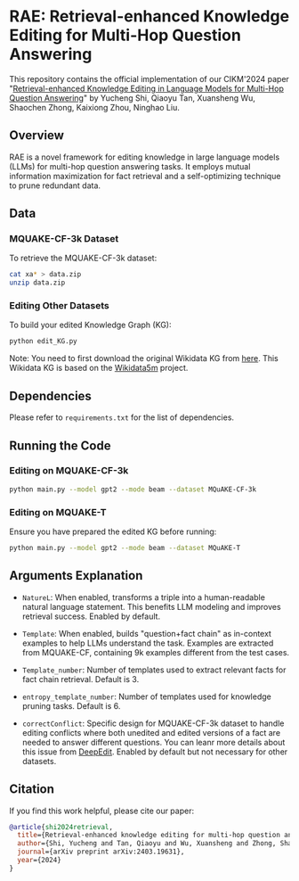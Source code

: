 # RAE: Retrieval-enhanced Knowledge Editing for Multi-Hop Question Answering

This repository contains the official implementation of our CIKM'2024 paper "[Retrieval-enhanced Knowledge Editing in Language Models for Multi-Hop Question Answering](https://arxiv.org/abs/2403.19631)" by Yucheng Shi, Qiaoyu Tan, Xuansheng Wu, Shaochen Zhong, Kaixiong Zhou, Ninghao Liu.

## Overview

RAE is a novel framework for editing knowledge in large language models (LLMs) for multi-hop question answering tasks. It employs mutual information maximization for fact retrieval and a self-optimizing technique to prune redundant data.

## Data

### MQUAKE-CF-3k Dataset

To retrieve the MQUAKE-CF-3k dataset:

```bash
cat xa* > data.zip
unzip data.zip
```

### Editing Other Datasets

To build your edited Knowledge Graph (KG):

```bash
python edit_KG.py
```

Note: You need to first download the original Wikidata KG from [here](https://outlookuga-my.sharepoint.com/:u:/g/personal/ys07245_uga_edu/EbbXuq1FumtFkH3B0qmb2bMBgRdyXbayUNAevKsKvtBVUw?e=Xy3QsY). This Wikidata KG is based on the [Wikidata5m](https://deepgraphlearning.github.io/project/wikidata5m) project.

## Dependencies

Please refer to `requirements.txt` for the list of dependencies.

## Running the Code

### Editing on MQUAKE-CF-3k

```bash
python main.py --model gpt2 --mode beam --dataset MQuAKE-CF-3k
```

### Editing on MQUAKE-T

Ensure you have prepared the edited KG before running:

```bash
python main.py --model gpt2 --mode beam --dataset MQuAKE-T
```

## Arguments Explanation

- `NatureL`: When enabled, transforms a triple into a human-readable natural language statement. This benefits LLM modeling and improves retrieval success. Enabled by default.

- `Template`: When enabled, builds "question+fact chain" as in-context examples to help LLMs understand the task. Examples are extracted from MQUAKE-CF, containing 9k examples different from the test cases.

- `Template_number`: Number of templates used to extract relevant facts for fact chain retrieval. Default is 3.

- `entropy_template_number`: Number of templates used for knowledge pruning tasks. Default is 6.

- `correctConflict`: Specific design for MQUAKE-CF-3k dataset to handle editing conflicts where both unedited and edited versions of a fact are needed to answer different questions. You can leanr more details about this issue from [DeepEdit](https://arxiv.org/abs/2401.10471). Enabled by default but not necessary for other datasets. 


## Citation

If you find this work helpful, please cite our paper:

```bibtex
@article{shi2024retrieval,
  title={Retrieval-enhanced knowledge editing for multi-hop question answering in language models},
  author={Shi, Yucheng and Tan, Qiaoyu and Wu, Xuansheng and Zhong, Shaochen and Zhou, Kaixiong and Liu, Ninghao},
  journal={arXiv preprint arXiv:2403.19631},
  year={2024}
}
```

